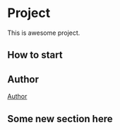 # Project
This is awesome project.
## How to start
## Author
[Author](author.md)
## Some new section here 

